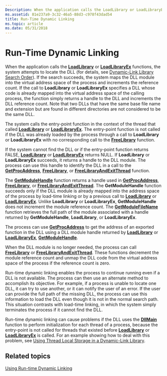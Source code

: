 ```yaml
---
Description: When the application calls the LoadLibrary or LoadLibraryEx functions, the system attempts to locate the DLL (for details, see Dynamic-Link Library Search Order).
ms.assetid: 81e237a9-3c32-46a5-88d3-c978f43dad54
title: Run-Time Dynamic Linking
ms.topic: article
ms.date: 05/31/2018
---
```


# Run-Time Dynamic Linking

When the application calls the [**LoadLibrary**](https://msdn.microsoft.com/library/ms684175(v=VS.85).aspx) or [**LoadLibraryEx**](/windows/desktop/api/LibLoaderAPI/nf-libloaderapi-loadlibraryexa) functions, the system attempts to locate the DLL (for details, see [Dynamic-Link Library Search Order](dynamic-link-library-search-order.md)). If the search succeeds, the system maps the DLL module into the virtual address space of the process and increments the reference count. If the call to **LoadLibrary** or **LoadLibraryEx** specifies a DLL whose code is already mapped into the virtual address space of the calling process, the function simply returns a handle to the DLL and increments the DLL reference count. Note that two DLLs that have the same base file name and extension but are found in different directories are not considered to be the same DLL.

The system calls the entry-point function in the context of the thread that called [**LoadLibrary**](https://msdn.microsoft.com/library/ms684175(v=VS.85).aspx) or [**LoadLibraryEx**](/windows/desktop/api/LibLoaderAPI/nf-libloaderapi-loadlibraryexa). The entry-point function is not called if the DLL was already loaded by the process through a call to **LoadLibrary** or **LoadLibraryEx** with no corresponding call to the [**FreeLibrary**](https://msdn.microsoft.com/library/ms683152(v=VS.85).aspx) function.

If the system cannot find the DLL or if the entry-point function returns FALSE, [**LoadLibrary**](https://msdn.microsoft.com/library/ms684175(v=VS.85).aspx) or [**LoadLibraryEx**](/windows/desktop/api/LibLoaderAPI/nf-libloaderapi-loadlibraryexa) returns NULL. If **LoadLibrary** or **LoadLibraryEx** succeeds, it returns a handle to the DLL module. The process can use this handle to identify the DLL in a call to the [**GetProcAddress**](https://msdn.microsoft.com/library/ms683212(v=VS.85).aspx), [**FreeLibrary**](https://msdn.microsoft.com/library/ms683152(v=VS.85).aspx), or [**FreeLibraryAndExitThread**](https://msdn.microsoft.com/library/ms683153(v=VS.85).aspx) function.

The [**GetModuleHandle**](https://msdn.microsoft.com/library/ms683199(v=VS.85).aspx) function returns a handle used in [**GetProcAddress**](https://msdn.microsoft.com/library/ms683212(v=VS.85).aspx), [**FreeLibrary**](https://msdn.microsoft.com/library/ms683152(v=VS.85).aspx), or [**FreeLibraryAndExitThread**](https://msdn.microsoft.com/library/ms683153(v=VS.85).aspx). The **GetModuleHandle** function succeeds only if the DLL module is already mapped into the address space of the process by load-time linking or by a previous call to [**LoadLibrary**](https://msdn.microsoft.com/library/ms684175(v=VS.85).aspx) or [**LoadLibraryEx**](/windows/desktop/api/LibLoaderAPI/nf-libloaderapi-loadlibraryexa). Unlike **LoadLibrary** or **LoadLibraryEx**, **GetModuleHandle** does not increment the module reference count. The [**GetModuleFileName**](https://msdn.microsoft.com/library/ms683197(v=VS.85).aspx) function retrieves the full path of the module associated with a handle returned by **GetModuleHandle**, **LoadLibrary**, or **LoadLibraryEx**.

The process can use [**GetProcAddress**](https://msdn.microsoft.com/library/ms683212(v=VS.85).aspx) to get the address of an exported function in the DLL using a DLL module handle returned by [**LoadLibrary**](https://msdn.microsoft.com/library/ms684175(v=VS.85).aspx) or [**LoadLibraryEx**](/windows/desktop/api/LibLoaderAPI/nf-libloaderapi-loadlibraryexa), [**GetModuleHandle**](https://msdn.microsoft.com/library/ms683199(v=VS.85).aspx).

When the DLL module is no longer needed, the process can call [**FreeLibrary**](https://msdn.microsoft.com/library/ms683152(v=VS.85).aspx) or [**FreeLibraryAndExitThread**](https://msdn.microsoft.com/library/ms683153(v=VS.85).aspx). These functions decrement the module reference count and unmap the DLL code from the virtual address space of the process if the reference count is zero.

Run-time dynamic linking enables the process to continue running even if a DLL is not available. The process can then use an alternate method to accomplish its objective. For example, if a process is unable to locate one DLL, it can try to use another, or it can notify the user of an error. If the user can provide the full path of the missing DLL, the process can use this information to load the DLL even though it is not in the normal search path. This situation contrasts with load-time linking, in which the system simply terminates the process if it cannot find the DLL.

Run-time dynamic linking can cause problems if the DLL uses the [**DllMain**](dllmain.md) function to perform initialization for each thread of a process, because the entry-point is not called for threads that existed before [**LoadLibrary**](https://msdn.microsoft.com/library/ms684175(v=VS.85).aspx) or [**LoadLibraryEx**](/windows/desktop/api/LibLoaderAPI/nf-libloaderapi-loadlibraryexa) is called. For an example showing how to deal with this problem, see [Using Thread Local Storage in a Dynamic-Link Library](using-thread-local-storage-in-a-dynamic-link-library.md).

## Related topics

<dl> <dt>

[Using Run-time Dynamic Linking](using-run-time-dynamic-linking.md)
</dt> </dl>

 

 



